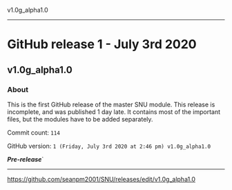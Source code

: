 v1.0g_alpha1.0

***

# GitHub release 1 - July 3rd 2020

## v1.0g_alpha1.0

### About

This is the first GitHub release of the master SNU module. This release is incomplete, and was published 1 day late. It contains most of the important files, but the modules have to be added separately.

Commit count: `114`

GitHub version: `1 (Friday, July 3rd 2020 at 2:46 pm) v1.0g_alpha1.0`

***Pre-release***`

***
 
https://github.com/seanpm2001/SNU/releases/edit/v1.0g_alpha1.0

